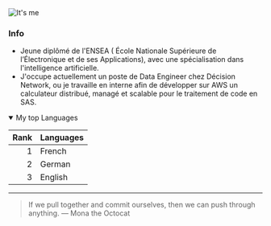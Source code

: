 <picture>
 <source media="(prefers-color-scheme: dark)" srcset="https://camo.githubusercontent.com/d95dbcc5ff49c8a6acc681302998cbeab3db6602d7b1f70fde268567178be45d/68747470733a2f2f692e696d6775722e636f6d2f686664797a42752e6a7067">
 <source media="(prefers-color-scheme: light)" srcset="https://camo.githubusercontent.com/d95dbcc5ff49c8a6acc681302998cbeab3db6602d7b1f70fde268567178be45d/68747470733a2f2f692e696d6775722e636f6d2f686664797a42752e6a7067">
 <img alt="It's me" src="https://encrypted-tbn0.gstatic.com/images?q=tbn:ANd9GcRiFwKbUlj6ZAYtan2UNkgdq6hgeKmxgIfltw&usqp=CAU">
</picture>

### Info

<!-- TO DO: add more details about me later -->

- Jeune diplômé de l'ENSEA ( École Nationale Supérieure de l’Électronique et de ses Applications), avec une spécialisation dans l'intelligence artificielle.
- J'occupe actuellement un poste de Data Engineer chez Décision Network, ou je travaille en interne afin de développer sur AWS un calculateur distribué, managé et scalable pour le traitement de code en SAS.

<details open>
<summary>My top Languages</summary>

| Rank | Languages |
|-----:|---------------|
|     1|French|
|     2|German|
|     3|English|

</details>


---
> If we pull together and commit ourselves, then we can push through anything.
— Mona the Octocat
